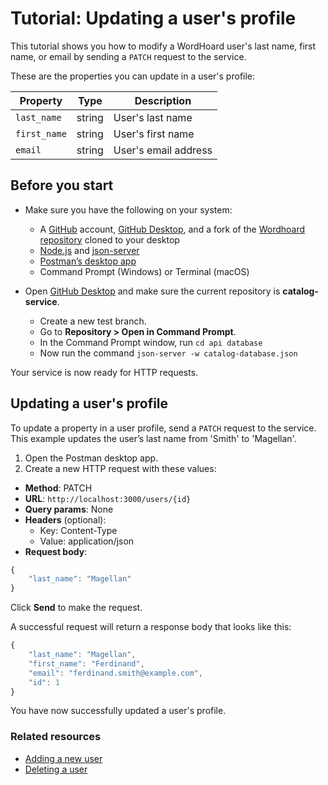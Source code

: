 
# Tutorial: Updating a user's profile

This tutorial shows you how to modify a WordHoard user's last name, first name, or email by sending a `PATCH` request to the service.

These are the properties you can update in a user's profile:

| Property | Type | Description |
| ---- | ---- | ----------- |
| `last_name` | string | User's last name |
| `first_name` | string | User's first name |
| `email` | string | User's email address |

## Before you start

* Make sure you have the following on your system:
  * A [GitHub](https://github.com/) account, [GitHub Desktop](https://desktop.github.com/), and a fork of the [Wordhoard repository](https://github.com/cherylkc/catalog-service.git) cloned to your desktop
  * [Node.js](https://nodejs.org/en/download/package-manager) and [json-server](https://www.npmjs.com/package/json-server)
  * [Postman’s desktop app](https://www.postman.com/downloads/)
  * Command Prompt (Windows) or Terminal (macOS)

* Open [GitHub Desktop](https://desktop.github.com/) and make sure the current repository is **catalog-service**.
  * Create a new test branch.
  * Go to **Repository > Open in Command Prompt**.
  * In the Command Prompt window, run `cd api database`
  * Now run the command `json-server -w catalog-database.json`

Your service is now ready for HTTP requests.

## Updating a user's profile

To update a property in a user profile, send a `PATCH` request to the service. This example updates the user’s last name from 'Smith' to 'Magellan'.

1. Open the Postman desktop app.
2. Create a new HTTP request with these values:

* **Method**: PATCH
* **URL**: `http://localhost:3000/users/{id}`
* **Query params**: None
* **Headers** (optional):
  * Key: Content-Type
  * Value: application/json
* **Request body**:

```js
{
    "last_name": "Magellan"
}
```

Click **Send** to make the request.

A successful request will return a response body that looks like this:

```js
{
    "last_name": "Magellan",
    "first_name": "Ferdinand",
    "email": "ferdinand.smith@example.com",
    "id": 1
}
```

You have now successfully updated a user's profile.

### Related resources

* [Adding a new user](../references/add-a-new-user.md)
* [Deleting a user](../references/delete-a-user.md)
